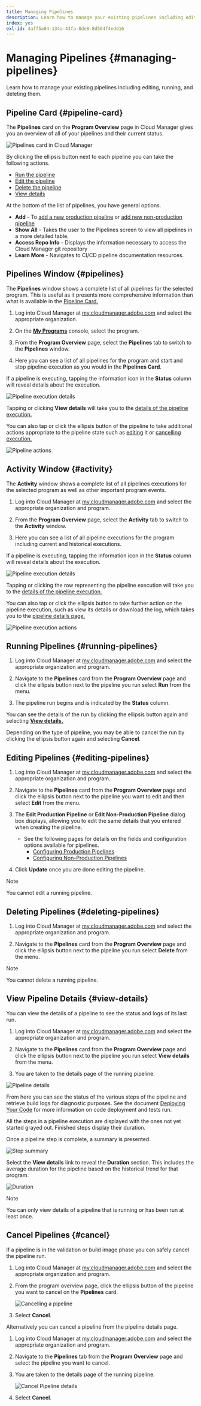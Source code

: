 ```yaml
---
title: Managing Pipelines
description: Learn how to manage your existing pipelines including editing, running, and deleting them.
index: yes
exl-id: 4aff5a84-134a-43fa-8de8-8d564f4edd16
---
```


# Managing Pipelines {#managing-pipelines}

Learn how to manage your existing pipelines including editing, running, and deleting them.

## Pipeline Card {#pipeline-card}

The **Pipelines** card on the **Program Overview** page in Cloud Manager gives you an overview of all of your pipelines and their current status.

![Pipelines card in Cloud Manager](/help/implementing/cloud-manager/assets/configure-pipeline/pipelines-card.png)

By clicking the ellipsis button next to each pipeline you can take the following actions.

* [Run the pipeline](#running-pipelines)
* [Edit the pipeline](#editing-pipelines)
* [Delete the pipeline](#deleting-pipelines)
* [View details](#view-details)

At the bottom of the list of pipelines, you have general options.

* **Add** - To [add a new production pipeline](configuring-production-pipelines.md) or [add new non-production pipeline](configuring-non-production-pipelines.md)
* **Show All** - Takes the user to the Pipelines screen to view all pipelines in a more detailed table.
* **Access Repo Info** - Displays the information necessary to access the Cloud Manager git repository
* **Learn More** - Navigates to CI/CD pipeline documentation resources.

## Pipelines Window {#pipelines}

The **Pipelines** window shows a complete list of all pipelines for the selected program. This is useful as it presents more comprehensive information than what is available in the [Pipeline Card.](#pipeline-card)

1. Log into Cloud Manager at [my.cloudmanager.adobe.com](https://my.cloudmanager.adobe.com/) and select the appropriate organization.

1. On the **[My Programs](/help/implementing/cloud-manager/navigation.md#my-programs)** console, select the program.

1. From the **Program Overview** page, select the **Pipelines** tab to switch to the **Pipelines** window.

1. Here you can see a list of all pipelines for the program and start and stop pipeline execution as you would in the **Pipelines Card**.

If a pipeline is executing, tapping the information icon in the **Status** column will reveal details about the execution.

![Pipeline execution details](/help/implementing/cloud-manager/assets/configure-pipeline/pipeline-status.png)

Tapping or clicking **View details** will take you to the [details of the pipeline execution.](#view-details)

You can also tap or click the ellipsis button of the pipeline to take additional actions appropriate to the pipeline state such as [editing](#editing-pipelines) it or [cancelling execution.](#cancel)

![Pipeline actions](/help/implementing/cloud-manager/assets/configure-pipeline/pipeline-actions.png)

## Activity Window {#activity}

The **Activity** window shows a complete list of all pipelines executions for the selected program as well as other important program events.

1. Log into Cloud Manager at [my.cloudmanager.adobe.com](https://my.cloudmanager.adobe.com/) and select the appropriate organization and program.

1. From the **Program Overview** page, select the **Activity** tab to switch to the **Activity** window.

1. Here you can see a list of all pipeline executions for the program including current and historical executions.

If a pipeline is executing, tapping the information icon in the **Status** column will reveal details about the execution.

![Pipeline execution details](/help/implementing/cloud-manager/assets/configure-pipeline/pipeline-activity.png)

Tapping or clicking the row representing the pipeline execution will take you to the [details of the pipeline execution.](#view-details)

You can also tap or click the ellipsis button to take further action on the pipeline execution, such as view its details or download the log, which takes you to the [pipeline details page.](#view-details)

![Pipeline execution actions](/help/implementing/cloud-manager/assets/configure-pipeline/pipeline-execution-actions.png)

## Running Pipelines {#running-pipelines}

1. Log into Cloud Manager at [my.cloudmanager.adobe.com](https://my.cloudmanager.adobe.com/) and select the appropriate organization and program.

1. Navigate to the **Pipelines** card from the **Program Overview** page and click the ellipsis button next to the pipeline you run select **Run** from the menu.

1. The pipeline run begins and is indicated by the **Status** column. 

You can see the details of the run by clicking the ellipsis button again and selecting **[View details.](#view-details)**

Depending on the type of pipeline, you may be able to cancel the run by clicking the ellipsis button again and selecting **Cancel**.

## Editing Pipelines {#editing-pipelines}

1. Log into Cloud Manager at [my.cloudmanager.adobe.com](https://my.cloudmanager.adobe.com/) and select the appropriate organization and program.

1. Navigate to the **Pipelines** card from the **Program Overview** page and click the ellipsis button next to the pipeline you want to edit and then select **Edit** from the menu.

1. The **Edit Production Pipeline** or **Edit Non-Production Pipeline** dialog box displays, allowing you to edit the same details that you entered when creating the pipeline.

   * See the following pages for details on the fields and configuration options available for pipelines.
     * [Configuring Production Pipelines](configuring-production-pipelines.md)
     * [Configuring Non-Production Pipelines](configuring-non-production-pipelines.md)

1. Click **Update** once you are done editing the pipeline.

>[!NOTE]
>
>You cannot edit a running pipeline.

## Deleting Pipelines {#deleting-pipelines}

1. Log into Cloud Manager at [my.cloudmanager.adobe.com](https://my.cloudmanager.adobe.com/) and select the appropriate organization and program.

1. Navigate to the **Pipelines** card from the **Program Overview** page and click the ellipsis button next to the pipeline you run select **Delete** from the menu.

>[!NOTE]
>
>You cannot delete a running pipeline.

## View Pipeline Details {#view-details}

You can view the details of a pipeline to see the status and logs of its last run.

1. Log into Cloud Manager at [my.cloudmanager.adobe.com](https://my.cloudmanager.adobe.com/) and select the appropriate organization and program.

1. Navigate to the **Pipelines** card from the **Program Overview** page and click the ellipsis button next to the pipeline you run select **View details** from the menu.

1. You are taken to the details page of the running pipeline.

![Pipeline details](/help/implementing/cloud-manager/assets/configure-pipeline/pipeline-running-details.png)

From here you can see the status of the various steps of the pipeline and retrieve build logs for diagnostic purposes. See the document [Deploying Your Code](/help/implementing/cloud-manager/deploy-code.md) for more information on code deployment and tests run.

All the steps in a pipeline execution are displayed with the ones not yet started grayed out. Finished steps display their duration.

Once a pipeline step is complete, a summary is presented.

![Step summary](/help/implementing/cloud-manager/assets/configure-pipeline/pipeline-step.png)

Select the **View details** link to reveal the **Duration** section. This includes the average duration for the pipeline based on the historical trend for that program.

![Duration](/help/implementing/cloud-manager/assets/configure-pipeline/duration.png)

>[!NOTE]
>
>You can only view details of a pipeline that is running or has been run at least once.

## Cancel Pipelines {#cancel}

If a pipeline is in the validation or build image phase you can safely cancel the pipeline run.

1. Log into Cloud Manager at [my.cloudmanager.adobe.com](https://my.cloudmanager.adobe.com/) and select the appropriate organization and program.

1. From the program overview page, click the ellipsis button of the pipeline you want to cancel on the **Pipelines** card.

   ![Cancelling a pipeline](/help/implementing/cloud-manager/assets/cancel-pipeline.png)

1. Select **Cancel**.

Alternatively you can cancel a pipeline from the pipeline details page.

1. Log into Cloud Manager at [my.cloudmanager.adobe.com](https://my.cloudmanager.adobe.com/) and select the appropriate organization and program.

1. Navigate to the **Pipelines** tab from the **Program Overview** page and select the pipeline you want to cancel.

1. You are taken to the details page of the running pipeline.

   ![Cancel Pipeline details](/help/implementing/cloud-manager/assets/cancel-pipeline-details.png)

1. Select **Cancel**.

